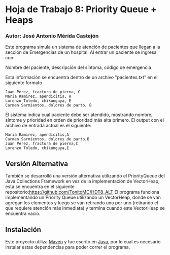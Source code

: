 # Hoja de Trabajo 8: Priority Queue + Heaps
### Autor: José Antonio Mérida Castejón
Este programa simula un sistema de atención de pacientes que llegan a la sección de Emergencias de un hospital. Al entrar un paciente se ingresa con:

Nombre del paciente, descripción del síntoma, código de emergencia

Esta información se encuentra dentro de un archivo "pacientes.txt" en el siguiente formato
```
Juan Perez, fractura de pierna, C
Maria Ramirez, apendicitis, A
Lorenzo Toledo, chikunguya, E
Carmen Sarmientos, dolores de parto, B
```
El sistema indica cual paciente debe ser atendido, mostrando nombre, síntome y prioridad en orden de prioridad más alta primero. El output con el archivo de entrada actual es el siguiente:
```
Maria Ramirez, apendicitis,A
Carmen Sarmientos, dolores de parto,B
Juan Perez, fractura de pierna,C
Lorenzo Toledo, chikunguya,E
```
## Versión  Alternativa
También se desarrolló una versión alternativa utilizando el PriorityQueue del Java Collections Framework en vez de la implementación de VectorHeap, esta se encuentra en el siguiente repositorio:https://github.com/TonitoMC/HDT8_ALT
El programa funciona implementando un Priority Queue utilizando un VectorHeap, donde se van agregan los elementos y luego se van retirando uno por uno (retirando el que requiere atención más inmediata) y termina cuando este VectorHeap se encuentra vacío.
## Instalación
Este proyecto utiliza [Maven](https://maven.apache.org/) y fue escrito en [Java](https://www.java.com/en/), por lo cual es necesario instalar estas dependencias para poder correr el programa.
